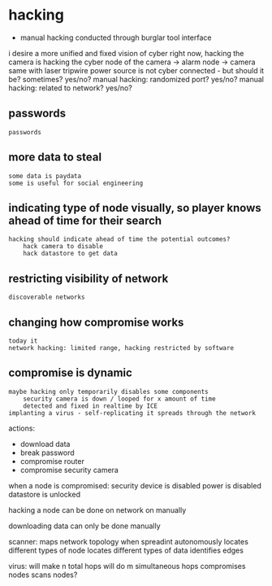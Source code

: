 # hacking 

* manual hacking conducted through burglar tool interface

i desire a more unified and fixed vision of cyber
    right now, hacking the camera is hacking the cyber node of the camera -> alarm node -> camera
    same with laser tripwire
    power source is not cyber connected - but should it be? sometimes? yes/no?
    manual hacking: randomized port? yes/no?
    manual hacking: related to network? yes/no?

## passwords
    passwords
 
## more data to steal
    some data is paydata
    some is useful for social engineering

## indicating type of node visually, so player knows ahead of time for their search
    hacking should indicate ahead of time the potential outcomes?
        hack camera to disable
        hack datastore to get data

## restricting visibility of network
    discoverable networks

## changing how compromise works
    today it 
    network hacking: limited range, hacking restricted by software

## compromise is dynamic
    maybe hacking only temporarily disables some components
        security camera is down / looped for x amount of time
        detected and fixed in realtime by ICE
    implanting a virus - self-replicating it spreads through the network



actions:
* download data
* break password
* compromise router
* compromise security camera

when a node is compromised:
    security device is disabled
    power is disabled
    datastore is unlocked

hacking a node can be done on network on manually

downloading data can only be done manually

scanner:
    maps network topology when spreadint autonomously
    locates different types of node
    locates different types of data
    identifies edges

virus:
    will make n total hops
    will do m simultaneous hops
    compromises nodes
    scans nodes?

